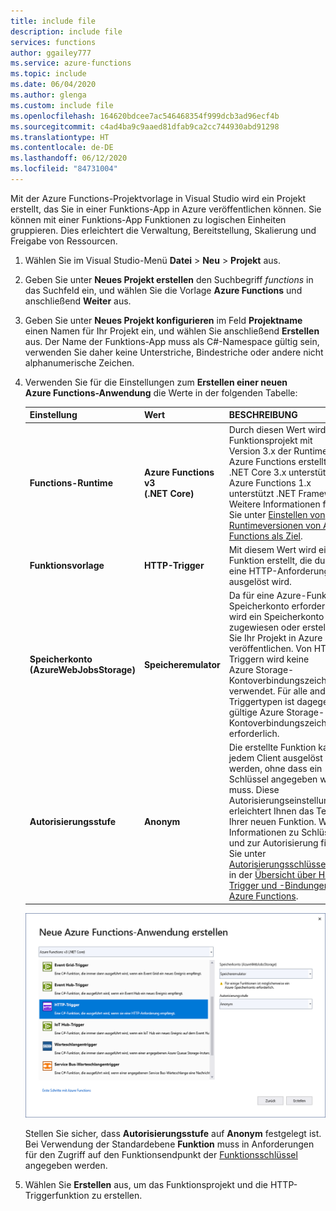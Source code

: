 ```yaml
---
title: include file
description: include file
services: functions
author: ggailey777
ms.service: azure-functions
ms.topic: include
ms.date: 06/04/2020
ms.author: glenga
ms.custom: include file
ms.openlocfilehash: 164620bdcee7ac546468354f999dcb3ad96ecf4b
ms.sourcegitcommit: c4ad4ba9c9aaed81dfab9ca2cc744930abd91298
ms.translationtype: HT
ms.contentlocale: de-DE
ms.lasthandoff: 06/12/2020
ms.locfileid: "84731004"
---
```

Mit der Azure Functions-Projektvorlage in Visual Studio wird ein Projekt erstellt, das Sie in einer Funktions-App in Azure veröffentlichen können. Sie können mit einer Funktions-App Funktionen zu logischen Einheiten gruppieren. Dies erleichtert die Verwaltung, Bereitstellung, Skalierung und Freigabe von Ressourcen.

1. Wählen Sie im Visual Studio-Menü **Datei** > **Neu** > **Projekt** aus.

1. Geben Sie unter **Neues Projekt erstellen** den Suchbegriff *functions* in das Suchfeld ein, und wählen Sie die Vorlage **Azure Functions** und anschließend **Weiter** aus.

1. Geben Sie unter **Neues Projekt konfigurieren** im Feld **Projektname** einen Namen für Ihr Projekt ein, und wählen Sie anschließend **Erstellen** aus. Der Name der Funktions-App muss als C#-Namespace gültig sein, verwenden Sie daher keine Unterstriche, Bindestriche oder andere nicht alphanumerische Zeichen.

1. Verwenden Sie für die Einstellungen zum **Erstellen einer neuen Azure Functions-Anwendung** die Werte in der folgenden Tabelle:

    | Einstellung      | Wert  | BESCHREIBUNG                      |
    | ------------ |  ------- |----------------------------------------- |
    | **Functions-Runtime** | **Azure Functions v3 <br />(.NET Core)** | Durch diesen Wert wird ein Funktionsprojekt mit Version 3.x der Runtime von Azure Functions erstellt, die .NET Core 3.x unterstützt. Azure Functions 1.x unterstützt .NET Framework. Weitere Informationen finden Sie unter [Einstellen von Runtimeversionen von Azure Functions als Ziel](../articles/azure-functions/functions-versions.md).   |
    | **Funktionsvorlage** | **HTTP-Trigger** | Mit diesem Wert wird eine Funktion erstellt, die durch eine HTTP-Anforderung ausgelöst wird. |
    | **Speicherkonto (AzureWebJobsStorage)**  | **Speicheremulator** | Da für eine Azure-Funktion ein Speicherkonto erforderlich ist, wird ein Speicherkonto zugewiesen oder erstellt, wenn Sie Ihr Projekt in Azure veröffentlichen. Von HTTP-Triggern wird keine Azure Storage-Kontoverbindungszeichenfolge verwendet. Für alle anderen Triggertypen ist dagegen eine gültige Azure Storage-Kontoverbindungszeichenfolge erforderlich.  |
    | **Autorisierungsstufe** | **Anonym** | Die erstellte Funktion kann von jedem Client ausgelöst werden, ohne dass ein Schlüssel angegeben werden muss. Diese Autorisierungseinstellung erleichtert Ihnen das Testen Ihrer neuen Funktion. Weitere Informationen zu Schlüsseln und zur Autorisierung finden Sie unter [Autorisierungsschlüssel](../articles/azure-functions/functions-bindings-http-webhook-trigger.md#authorization-keys) sowie in der [Übersicht über HTTP-Trigger und -Bindungen in Azure Functions](../articles/azure-functions/functions-bindings-http-webhook.md). |
    
    
    ![Azure Functions-Projekteinstellungen](./media/functions-vs-tools-create/functions-project-settings.png)

    Stellen Sie sicher, dass **Autorisierungsstufe** auf **Anonym** festgelegt ist. Bei Verwendung der Standardebene **Funktion** muss in Anforderungen für den Zugriff auf den Funktionsendpunkt der [Funktionsschlüssel](../articles/azure-functions/functions-bindings-http-webhook-trigger.md#authorization-keys) angegeben werden.

1. Wählen Sie **Erstellen** aus, um das Funktionsprojekt und die HTTP-Triggerfunktion zu erstellen.

